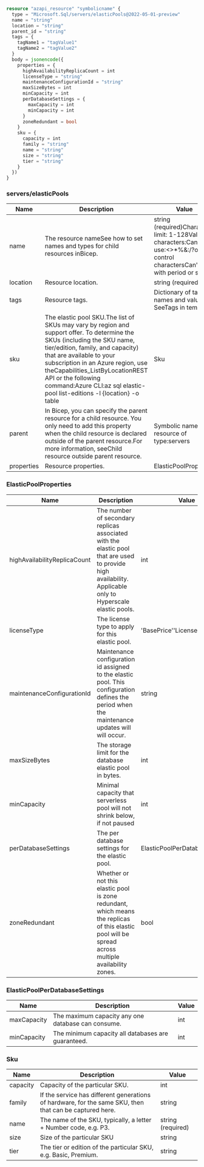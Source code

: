 ```terraform
resource "azapi_resource" "symbolicname" {
  type = "Microsoft.Sql/servers/elasticPools@2022-05-01-preview"
  name = "string"
  location = "string"
  parent_id = "string"
  tags = {
    tagName1 = "tagValue1"
    tagName2 = "tagValue2"
  }
  body = jsonencode({
    properties = {
      highAvailabilityReplicaCount = int
      licenseType = "string"
      maintenanceConfigurationId = "string"
      maxSizeBytes = int
      minCapacity = int
      perDatabaseSettings = {
        maxCapacity = int
        minCapacity = int
      }
      zoneRedundant = bool
    }
    sku = {
      capacity = int
      family = "string"
      name = "string"
      size = "string"
      tier = "string"
    }
  })
}

```

### servers/elasticPools

| Name | Description | Value |
|-|-|-|
| name | The resource nameSee how to set names and types for child resources inBicep. | string (required)Character limit: 1-128Valid characters:Can't use:<>*%&:\/?or control charactersCan't end with period or space. |
| location | Resource location. | string (required) |
| tags | Resource tags. | Dictionary of tag names and values. SeeTags in templates |
| sku | The elastic pool SKU.The list of SKUs may vary by region and support offer. To determine the SKUs (including the SKU name, tier/edition, family, and capacity) that are available to your subscription in an Azure region, use theCapabilities_ListByLocationREST API or the following command:Azure CLI:az sql elastic-pool list-editions -l {location} -o table | Sku |
| parent | In Bicep, you can specify the parent resource for a child resource. You only need to add this property when the child resource is declared outside of the parent resource.For more information, seeChild resource outside parent resource. | Symbolic name for resource of type:servers |
| properties | Resource properties. | ElasticPoolProperties |


### ElasticPoolProperties

| Name | Description | Value |
|-|-|-|
| highAvailabilityReplicaCount | The number of secondary replicas associated with the elastic pool that are used to provide high availability. Applicable only to Hyperscale elastic pools. | int |
| licenseType | The license type to apply for this elastic pool. | 'BasePrice''LicenseIncluded' |
| maintenanceConfigurationId | Maintenance configuration id assigned to the elastic pool. This configuration defines the period when the maintenance updates will will occur. | string |
| maxSizeBytes | The storage limit for the database elastic pool in bytes. | int |
| minCapacity | Minimal capacity that serverless pool will not shrink below, if not paused | int |
| perDatabaseSettings | The per database settings for the elastic pool. | ElasticPoolPerDatabaseSettings |
| zoneRedundant | Whether or not this elastic pool is zone redundant, which means the replicas of this elastic pool will be spread across multiple availability zones. | bool |


### ElasticPoolPerDatabaseSettings

| Name | Description | Value |
|-|-|-|
| maxCapacity | The maximum capacity any one database can consume. | int |
| minCapacity | The minimum capacity all databases are guaranteed. | int |


### Sku

| Name | Description | Value |
|-|-|-|
| capacity | Capacity of the particular SKU. | int |
| family | If the service has different generations of hardware, for the same SKU, then that can be captured here. | string |
| name | The name of the SKU, typically, a letter + Number code, e.g. P3. | string (required) |
| size | Size of the particular SKU | string |
| tier | The tier or edition of the particular SKU, e.g. Basic, Premium. | string |


